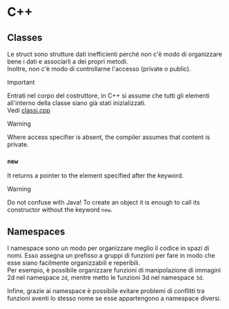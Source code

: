 # C++

## Classes

Le struct sono strutture dati inefficienti perché non c'è modo di organizzare bene i dati e associarli a dei propri metodi. 
\
Inoltre, non c'è modo di controllarne l'accesso (private o public). 

> [!IMPORTANT]
> 
> Entrati nel corpo del costruttore, in C++ si assume che tutti gli elementi all'interno della classe siano già stati inizializzati.
> \
> Vedi [classi.cpp](./test/src/classi.cpp)

> [!WARNING]
>
> Where access specifier is absent, the compiler assumes that content is private.

### `new`

It returns a pointer to the element specified after the keyword.

> [!WARNING]
> 
> Do not confuse with Java! To create an object it is enough to call its constructor without the keyword `new`. 

## Namespaces

I namespace sono un modo per organizzare meglio il codice in spazi di nomi. Esso assegna un prefisso a gruppi di funzioni per fare in modo che esse siano facilmente organizzabili e reperibili. 
\
Per esempio, è possibile organizzare funzioni di manipolazione di immagini 2d nel namespace `2d`, mentre metto le funzioni 3d nel namespace `3d`.

Infine, grazie ai namespace è possibile evitare problemi di conflitti tra funzioni aventi lo stesso nome se esse appartengono a namespace diversi.
